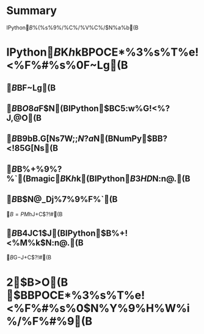 # Summary
IPython$B%G!<%?%5%$%(%s%9%/%C%/%V%C%/$N%a%b(B

# IPython$B$K$h$kBPOCE*%3%s%T%e!<%F%#%s%0F~Lg(B
## $B%l%7%T(B1.1 IPython notebook$BF~Lg(B
## $B%l%7%T(B1.2 $B$O$8$a$F$N(BIPython$BC5:w%G!<%?J,@O(B
## $B%l%7%T(B1.3 $B9bB.G[Ns7W;;$N$?$a$N(BNumPy$BB?<!85G[Ns(B
## $B%l%7%T(B1.4 $B%+%9%?%`(Bmagic$B%3%^%s%I$K$h$k(BIPython$B3HD%$N:n@.(B
## $B%l%7%T(B1.5 IPython$B$N@_Dj%7%9%F%`(B
$B=PMh$J$+$C$?!#(B

## $B%l%7%T(B1.6 $B4JC1$J(BIPython$B%+!<%M%k$N:n@.(B
$B$G$-$J$+$C$?!#(B

# 2$B>O(B $BBPOCE*%3%s%T%e!<%F%#%s%0$N%Y%9%H%W%i%/%F%#%9(B

